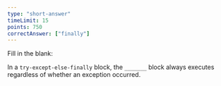 ```yaml
---
type: "short-answer"
timeLimit: 15
points: 750
correctAnswer: ["finally"]
---
```


Fill in the blank:

In a `try-except-else-finally` block, the `_______` block always executes regardless of whether an exception occurred.
